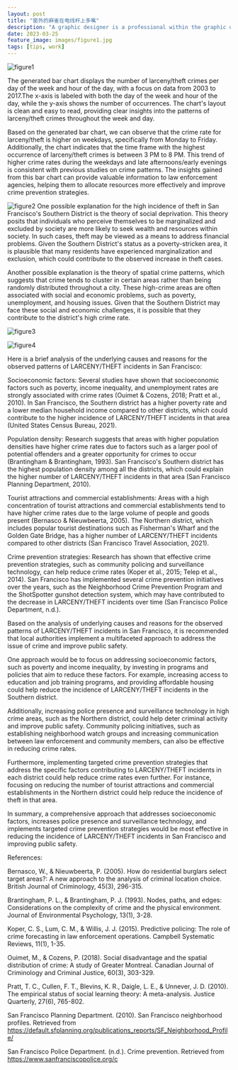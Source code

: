```yaml
---
layout: post
title: "窗外的麻雀在电线杆上多嘴"
description: "A graphic designer is a professional within the graphic design and graphic arts industry."
date: 2023-03-25
feature_image: images/figure1.jpg
tags: [tips, work]
---
```


![figure1](assets/img/figure1.jpg)

The generated bar chart displays the number of larceny/theft crimes per day of the week and hour of the day, with a focus on data from 2003 to 2017.The x-axis is labeled with both the day of the week and hour of the day, while the y-axis shows the number of occurrences. The chart's layout is clean and easy to read, providing clear insights into the patterns of larceny/theft crimes throughout the week and day.


Based on the generated bar chart, we can observe that the crime rate for larceny/theft is higher on weekdays, specifically from Monday to Friday. Additionally, the chart indicates that the time frame with the highest occurrence of larceny/theft crimes is between 3 PM to 8 PM. This trend of higher crime rates during the weekdays and late afternoons/early evenings is consistent with previous studies on crime patterns. The insights gained from this bar chart can provide valuable information to law enforcement agencies, helping them to allocate resources more effectively and improve crime prevention strategies.


![figure2](assets/img/figure2.jpg)
One possible explanation for the high incidence of theft in San Francisco's Southern District is the theory of social deprivation. This theory posits that individuals who perceive themselves to be marginalized and excluded by society are more likely to seek wealth and resources within society. In such cases, theft may be viewed as a means to address financial problems. Given the Southern District's status as a poverty-stricken area, it is plausible that many residents have experienced marginalization and exclusion, which could contribute to the observed increase in theft cases.

Another possible explanation is the theory of spatial crime patterns, which suggests that crime tends to cluster in certain areas rather than being randomly distributed throughout a city. These high-crime areas are often associated with social and economic problems, such as poverty, unemployment, and housing issues. Given that the Southern District may face these social and economic challenges, it is possible that they contribute to the district's high crime rate.


![figure3](assets/img/figure3.jpg)


![figure4](assets/img/figure4.jpg)


Here is a brief analysis of the underlying causes and reasons for the observed patterns of LARCENY/THEFT incidents in San Francisco:


Socioeconomic factors: Several studies have shown that socioeconomic factors such as poverty, income inequality, and unemployment rates are strongly associated with crime rates (Ouimet & Cozens, 2018; Pratt et al., 2010). In San Francisco, the Southern district has a higher poverty rate and a lower median household income compared to other districts, which could contribute to the higher incidence of LARCENY/THEFT incidents in that area (United States Census Bureau, 2021).

Population density: Research suggests that areas with higher population densities have higher crime rates due to factors such as a larger pool of potential offenders and a greater opportunity for crimes to occur (Brantingham & Brantingham, 1993). San Francisco's Southern district has the highest population density among all the districts, which could explain the higher number of LARCENY/THEFT incidents in that area (San Francisco Planning Department, 2010).

Tourist attractions and commercial establishments: Areas with a high concentration of tourist attractions and commercial establishments tend to have higher crime rates due to the large volume of people and goods present (Bernasco & Nieuwbeerta, 2005). The Northern district, which includes popular tourist destinations such as Fisherman's Wharf and the Golden Gate Bridge, has a higher number of LARCENY/THEFT incidents compared to other districts (San Francisco Travel Association, 2021).

Crime prevention strategies: Research has shown that effective crime prevention strategies, such as community policing and surveillance technology, can help reduce crime rates (Koper et al., 2015; Telep et al., 2014). San Francisco has implemented several crime prevention initiatives over the years, such as the Neighborhood Crime Prevention Program and the ShotSpotter gunshot detection system, which may have contributed to the decrease in LARCENY/THEFT incidents over time (San Francisco Police Department, n.d.).


Based on the analysis of underlying causes and reasons for the observed patterns of LARCENY/THEFT incidents in San Francisco, it is recommended that local authorities implement a multifaceted approach to address the issue of crime and improve public safety.

One approach would be to focus on addressing socioeconomic factors, such as poverty and income inequality, by investing in programs and policies that aim to reduce these factors. For example, increasing access to education and job training programs, and providing affordable housing could help reduce the incidence of LARCENY/THEFT incidents in the Southern district.

Additionally, increasing police presence and surveillance technology in high crime areas, such as the Northern district, could help deter criminal activity and improve public safety. Community policing initiatives, such as establishing neighborhood watch groups and increasing communication between law enforcement and community members, can also be effective in reducing crime rates.

Furthermore, implementing targeted crime prevention strategies that address the specific factors contributing to LARCENY/THEFT incidents in each district could help reduce crime rates even further. For instance, focusing on reducing the number of tourist attractions and commercial establishments in the Northern district could help reduce the incidence of theft in that area.

In summary, a comprehensive approach that addresses socioeconomic factors, increases police presence and surveillance technology, and implements targeted crime prevention strategies would be most effective in reducing the incidence of LARCENY/THEFT incidents in San Francisco and improving public safety.


References:

Bernasco, W., & Nieuwbeerta, P. (2005). How do residential burglars select target areas?: A new approach to the analysis of criminal location choice. British Journal of Criminology, 45(3), 296-315.

Brantingham, P. L., & Brantingham, P. J. (1993). Nodes, paths, and edges: Considerations on the complexity of crime and the physical environment. Journal of Environmental Psychology, 13(1), 3-28.

Koper, C. S., Lum, C. M., & Willis, J. J. (2015). Predictive policing: The role of crime forecasting in law enforcement operations. Campbell Systematic Reviews, 11(1), 1-35.

Ouimet, M., & Cozens, P. (2018). Social disadvantage and the spatial distribution of crime: A study of Greater Montreal. Canadian Journal of Criminology and Criminal Justice, 60(3), 303-329.

Pratt, T. C., Cullen, F. T., Blevins, K. R., Daigle, L. E., & Unnever, J. D. (2010). The empirical status of social learning theory: A meta-analysis. Justice Quarterly, 27(6), 765-802.

San Francisco Planning Department. (2010). San Francisco neighborhood profiles. Retrieved from https://default.sfplanning.org/publications_reports/SF_Neighborhood_Profile/

San Francisco Police Department. (n.d.). Crime prevention. Retrieved from https://www.sanfranciscopolice.org/c


[jekyll-docs]: https://jekyllrb.com/docs/home
[jekyll-gh]:   https://github.com/jekyll/jekyll
[jekyll-talk]: https://talk.jekyllrb.com/